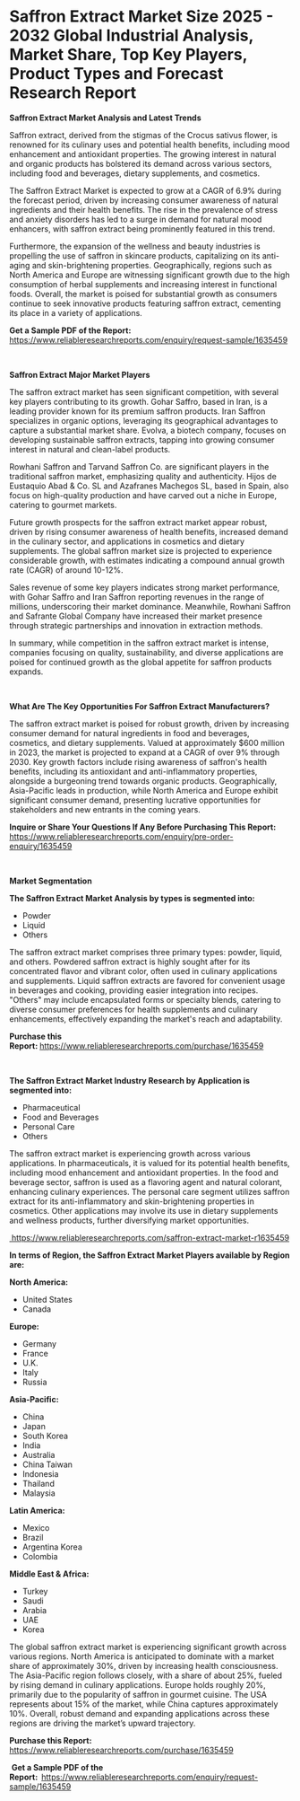 <p><h1>Saffron Extract Market Size 2025 - 2032 Global Industrial Analysis, Market Share, Top Key Players, Product Types and Forecast Research Report</h1></p><p><strong>Saffron Extract Market Analysis and Latest Trends</strong></p>
<p><p>Saffron extract, derived from the stigmas of the Crocus sativus flower, is renowned for its culinary uses and potential health benefits, including mood enhancement and antioxidant properties. The growing interest in natural and organic products has bolstered its demand across various sectors, including food and beverages, dietary supplements, and cosmetics. </p><p>The Saffron Extract Market is expected to grow at a CAGR of 6.9% during the forecast period, driven by increasing consumer awareness of natural ingredients and their health benefits. The rise in the prevalence of stress and anxiety disorders has led to a surge in demand for natural mood enhancers, with saffron extract being prominently featured in this trend. </p><p>Furthermore, the expansion of the wellness and beauty industries is propelling the use of saffron in skincare products, capitalizing on its anti-aging and skin-brightening properties. Geographically, regions such as North America and Europe are witnessing significant growth due to the high consumption of herbal supplements and increasing interest in functional foods. Overall, the market is poised for substantial growth as consumers continue to seek innovative products featuring saffron extract, cementing its place in a variety of applications.</p></p>
<p><strong>Get a Sample PDF of the Report:&nbsp;</strong> <a href="https://www.reliableresearchreports.com/enquiry/request-sample/1635459?utm_campaign=8&utm_medium=2&utm_source=Github&utm_content=ia&utm_term=13042025&utm_id=saffron-extract">https://www.reliableresearchreports.com/enquiry/request-sample/1635459</a></p>
<p>&nbsp;</p>
<p><strong>Saffron Extract Major Market Players</strong></p>
<p><p>The saffron extract market has seen significant competition, with several key players contributing to its growth. Gohar Saffro, based in Iran, is a leading provider known for its premium saffron products. Iran Saffron specializes in organic options, leveraging its geographical advantages to capture a substantial market share. Evolva, a biotech company, focuses on developing sustainable saffron extracts, tapping into growing consumer interest in natural and clean-label products.</p><p>Rowhani Saffron and Tarvand Saffron Co. are significant players in the traditional saffron market, emphasizing quality and authenticity. Hijos de Eustaquio Abad & Co. SL and Azafranes Machegos SL, based in Spain, also focus on high-quality production and have carved out a niche in Europe, catering to gourmet markets.</p><p>Future growth prospects for the saffron extract market appear robust, driven by rising consumer awareness of health benefits, increased demand in the culinary sector, and applications in cosmetics and dietary supplements. The global saffron market size is projected to experience considerable growth, with estimates indicating a compound annual growth rate (CAGR) of around 10-12%.</p><p>Sales revenue of some key players indicates strong market performance, with Gohar Saffro and Iran Saffron reporting revenues in the range of millions, underscoring their market dominance. Meanwhile, Rowhani Saffron and Safrante Global Company have increased their market presence through strategic partnerships and innovation in extraction methods.</p><p>In summary, while competition in the saffron extract market is intense, companies focusing on quality, sustainability, and diverse applications are poised for continued growth as the global appetite for saffron products expands.</p></p>
<p>&nbsp;</p>
<p><strong>What Are The Key Opportunities For Saffron Extract Manufacturers?</strong></p>
<p><p>The saffron extract market is poised for robust growth, driven by increasing consumer demand for natural ingredients in food and beverages, cosmetics, and dietary supplements. Valued at approximately $600 million in 2023, the market is projected to expand at a CAGR of over 9% through 2030. Key growth factors include rising awareness of saffron's health benefits, including its antioxidant and anti-inflammatory properties, alongside a burgeoning trend towards organic products. Geographically, Asia-Pacific leads in production, while North America and Europe exhibit significant consumer demand, presenting lucrative opportunities for stakeholders and new entrants in the coming years.</p></p>
<p><strong>Inquire or Share Your Questions If Any Before Purchasing This Report:</strong> <a href="https://www.reliableresearchreports.com/enquiry/pre-order-enquiry/1635459?utm_campaign=8&utm_medium=2&utm_source=Github&utm_content=ia&utm_term=13042025&utm_id=saffron-extract">https://www.reliableresearchreports.com/enquiry/pre-order-enquiry/1635459</a></p>
<p>&nbsp;</p>
<p><strong>Market Segmentation</strong></p>
<p><strong>The Saffron Extract Market Analysis by types is segmented into:</strong></p>
<p><ul><li>Powder</li><li>Liquid</li><li>Others</li></ul></p>
<p><p>The saffron extract market comprises three primary types: powder, liquid, and others. Powdered saffron extract is highly sought after for its concentrated flavor and vibrant color, often used in culinary applications and supplements. Liquid saffron extracts are favored for convenient usage in beverages and cooking, providing easier integration into recipes. "Others" may include encapsulated forms or specialty blends, catering to diverse consumer preferences for health supplements and culinary enhancements, effectively expanding the market's reach and adaptability.</p></p>
<p><strong>Purchase this Report:&nbsp;</strong><a href="https://www.reliableresearchreports.com/purchase/1635459?utm_campaign=8&utm_medium=2&utm_source=Github&utm_content=ia&utm_term=13042025&utm_id=saffron-extract">https://www.reliableresearchreports.com/purchase/1635459</a></p>
<p>&nbsp;</p>
<p><strong>The Saffron Extract Market Industry Research by Application is segmented into:</strong></p>
<p><ul><li>Pharmaceutical</li><li>Food and Beverages</li><li>Personal Care</li><li>Others</li></ul></p>
<p><p>The saffron extract market is experiencing growth across various applications. In pharmaceuticals, it is valued for its potential health benefits, including mood enhancement and antioxidant properties. In the food and beverage sector, saffron is used as a flavoring agent and natural colorant, enhancing culinary experiences. The personal care segment utilizes saffron extract for its anti-inflammatory and skin-brightening properties in cosmetics. Other applications may involve its use in dietary supplements and wellness products, further diversifying market opportunities.</p></p>
<p><a href="https://www.reliableresearchreports.com/saffron-extract-market-r1635459?utm_campaign=8&utm_medium=2&utm_source=Github&utm_content=ia&utm_term=13042025&utm_id=saffron-extract">&nbsp;https://www.reliableresearchreports.com/saffron-extract-market-r1635459</a></p>
<p><strong>In terms of Region, the Saffron Extract Market Players available by Region are:</strong></p>
<p>
    <p> <strong> North America: </strong>
        <ul>
            <li>United States</li>
            <li>Canada</li>
        </ul>
        </p> 
    <p> <strong> Europe: </strong>
        <ul>
            <li>Germany</li>
            <li>France</li>
            <li>U.K.</li>
            <li>Italy</li>
            <li>Russia</li>
        </ul>
        </p> 
    <p> <strong> Asia-Pacific: </strong>
        <ul>
            <li>China</li>
            <li>Japan</li>
            <li>South Korea</li>
            <li>India</li>
            <li>Australia</li>
            <li>China Taiwan</li>
            <li>Indonesia</li>
            <li>Thailand</li>
            <li>Malaysia</li>
        </ul>
        </p> 
    <p> <strong> Latin America: </strong>
        <ul>
            <li>Mexico</li>
            <li>Brazil</li>
            <li>Argentina Korea</li>
            <li>Colombia</li>
        </ul>
        </p> 
    <p> <strong> Middle East & Africa: </strong>
        <ul>
            <li>Turkey</li>
            <li>Saudi</li>
            <li>Arabia</li>
            <li>UAE</li>
            <li>Korea</li>
        </ul>
    </p>
    </p>
<p><p>The global saffron extract market is experiencing significant growth across various regions. North America is anticipated to dominate with a market share of approximately 30%, driven by increasing health consciousness. The Asia-Pacific region follows closely, with a share of about 25%, fueled by rising demand in culinary applications. Europe holds roughly 20%, primarily due to the popularity of saffron in gourmet cuisine. The USA represents about 15% of the market, while China captures approximately 10%. Overall, robust demand and expanding applications across these regions are driving the market’s upward trajectory.</p></p>
<p><strong>Purchase this Report: </strong><a href="https://www.reliableresearchreports.com/purchase/1635459?utm_campaign=8&utm_medium=2&utm_source=Github&utm_content=ia&utm_term=13042025&utm_id=saffron-extract">https://www.reliableresearchreports.com/purchase/1635459</a></p>
<p>&nbsp;<strong>Get a Sample PDF of the Report:&nbsp;&nbsp;</strong><a href="https://www.reliableresearchreports.com/enquiry/request-sample/1635459?utm_campaign=8&utm_medium=2&utm_source=Github&utm_content=ia&utm_term=13042025&utm_id=saffron-extract">https://www.reliableresearchreports.com/enquiry/request-sample/1635459</a></p>
<p><strong></strong></p>
<p><p></p><p></p><p></p></p>